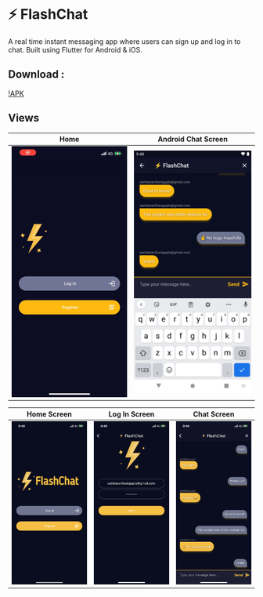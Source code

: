 # ⚡️ FlashChat

A real time instant messaging app where users can sign up and log in to chat. Built using Flutter for Android & iOS.

## Download : 
[!APK](https://github.com/sambarannnn/flash_chat/blob/master/app-release.apk)

## Views

Home            |  Android  Chat Screen
:----------------:|:-----------------:
<img src="https://github.com/sambarannnn/flash_chat/blob/master/images/iOS%20Home%20Gif.GIF" width="300">  |  <img width=300/ src = "https://github.com/sambarannnn/flash_chat/blob/master/images/Android%20Chat%20Screen.png">
                                                                                                         

Home Screen            |  Log In Screen  |  Chat Screen
:-------------------------:|:-------------------------:|:-------------------------:
<img width=300/ src = "https://github.com/sambarannnn/flash_chat/blob/master/images/iOS%20Home.PNG">  |  <img width=300/ src = "https://github.com/sambarannnn/flash_chat/blob/master/images/iOS%20Login.PNG">  |  <img width=300/ src = "https://github.com/sambarannnn/flash_chat/blob/master/images/iOS%20Chat%20Screen.PNG">
